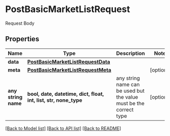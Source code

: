 # PostBasicMarketListRequest

Request Body

## Properties
Name | Type | Description | Notes
------------ | ------------- | ------------- | -------------
**data** | [**PostBasicMarketListRequestData**](PostBasicMarketListRequestData.md) |  | 
**meta** | [**PostBasicMarketListRequestMeta**](PostBasicMarketListRequestMeta.md) |  | [optional] 
**any string name** | **bool, date, datetime, dict, float, int, list, str, none_type** | any string name can be used but the value must be the correct type | [optional]

[[Back to Model list]](../README.md#documentation-for-models) [[Back to API list]](../README.md#documentation-for-api-endpoints) [[Back to README]](../README.md)



